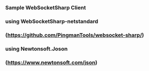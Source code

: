 ### Sample WebSocketSharp Client
### using WebSocketSharp-netstandard
### (https://github.com/PingmanTools/websocket-sharp/)
### using Newtonsoft.Joson
### (https://www.newtonsoft.com/json)
